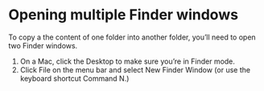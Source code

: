 # Opening multiple Finder windows

To copy a the content of one folder into another folder, you’ll need to open two Finder windows. 

1. On a Mac, click the Desktop to make sure you’re in Finder mode. 
2. Click File on the menu bar and select New Finder Window (or use the keyboard shortcut Command N.)